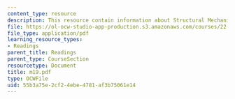 ```yaml
---
content_type: resource
description: This resource contain information about Structural Mechanics.
file: https://ol-ocw-studio-app-production.s3.amazonaws.com/courses/22-314j-structural-mechanics-in-nuclear-power-technology-fall-2006/55b3a75e2cf24ebe4781af3b75061e14_m19.pdf
file_type: application/pdf
learning_resource_types:
- Readings
parent_title: Readings
parent_type: CourseSection
resourcetype: Document
title: m19.pdf
type: OCWFile
uid: 55b3a75e-2cf2-4ebe-4781-af3b75061e14
---
```

